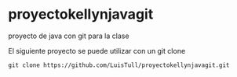 # proyectokellynjavagit
proyecto de java con git para la clase

El siguiente proyecto se puede utilizar con un git clone

```
git clone https://github.com/LuisTull/proyectokellynjavagit.git
```
